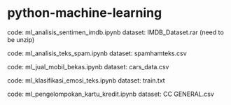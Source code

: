 # python-machine-learning

code: ml_analisis_sentimen_imdb.ipynb
dataset: IMDB_Dataset.rar (need to be unzip)

code: ml_analisis_teks_spam.ipynb
dataset: spamhamteks.csv

code: ml_jual_mobil_bekas.ipynb
dataset: cars_data.csv

code: ml_klasifikasi_emosi_teks.ipynb
dataset: train.txt

code: ml_pengelompokan_kartu_kredit.ipynb
dataset: CC GENERAL.csv
